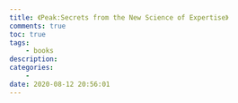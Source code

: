 ```yaml
---
title: 《Peak:Secrets from the New Science of Expertise》
comments: true
toc: true
tags:
    - books
description:
categories:
    -
date: 2020-08-12 20:56:01
---
```

